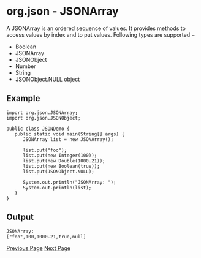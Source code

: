 # org.json - JSONArray
A JSONArray is an ordered sequence of values. It provides methods to access values by index and to put values. Following types are supported −

   * Boolean
   * JSONArray
   * JSONObject
   * Number
   * String
   * JSONObject.NULL object

## Example
```
import org.json.JSONArray;
import org.json.JSONObject;

public class JSONDemo {
   public static void main(String[] args) { 
      JSONArray list = new JSONArray();

      list.put("foo");
      list.put(new Integer(100));
      list.put(new Double(1000.21));
      list.put(new Boolean(true));
      list.put(JSONObject.NULL);

      System.out.println("JSONArray: ");
      System.out.println(list);
   }
}
```
## Output
```
JSONArray: 
["foo",100,1000.21,true,null]
```

[Previous Page](../org_json/org_json_http.md) [Next Page](../org_json/org_json_jsonml.md) 

